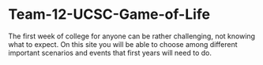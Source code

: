 # Team-12-UCSC-Game-of-Life
The first week of college for anyone can be rather challenging, not knowing what to expect. On this site you will be able to choose among different important scenarios and events that first years will need to do.

